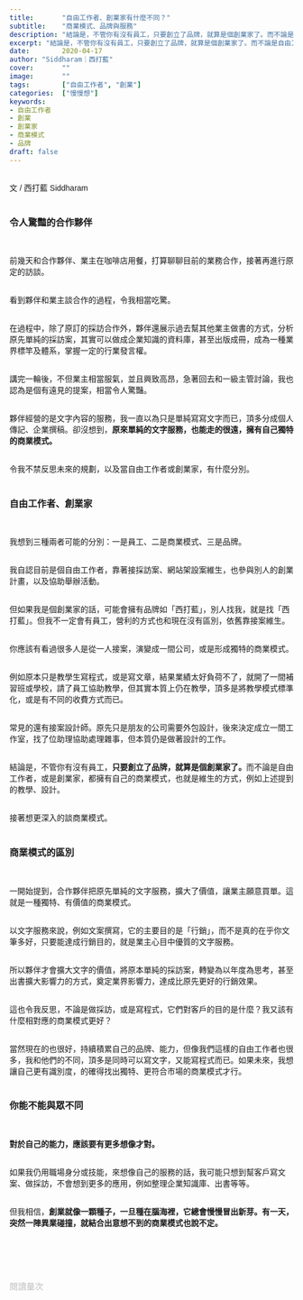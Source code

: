 ```yaml
---
title:       "自由工作者、創業家有什麼不同？"
subtitle:    "商業模式、品牌與服務"
description: "結論是，不管你有沒有員工，只要創立了品牌，就算是個創業家了。而不論是自由工作者，或是創業家，都擁有自己的商業模式，也就是維生的方式..."
excerpt: "結論是，不管你有沒有員工，只要創立了品牌，就算是個創業家了。而不論是自由工作者，或是創業家，都擁有自己的商業模式，也就是維生的方式..."
date:        2020-04-17
author: "Siddharam｜西打藍"
cover:       ""
image:       ""
tags:        ["自由工作者", "創業"]
categories:  ["慢慢想"]
keywords:
- 自由工作者
- 創業
- 創業家
- 商業模式
- 品牌
draft: false
---
```


<article style="font-family: 'Noto Sans TC', '微軟正黑體', sans-serif; font-weight: 300;">

<br>文 / 西打藍 Siddharam<br><br>

<h3 class="article-h1-color">令人驚豔的合作夥伴</h3><br>

前幾天和合作夥伴、業主在咖啡店用餐，打算聊聊目前的業務合作，接著再進行原定的訪談。<br><br>

看到夥伴和業主談合作的過程，令我相當吃驚。<br><br>

在過程中，除了原訂的採訪合作外，夥伴還展示過去幫其他業主做書的方式，分析原先單純的採訪案，其實可以做成企業知識的資料庫，甚至出版成冊，成為一種業界標竿及體系，掌握一定的行業發言權。<br><br>

講完一輪後，不但業主相當服氣，並且興致高昂，急著回去和一級主管討論，我也認為是個有遠見的提案，相當令人驚豔。<br><br>

夥伴經營的是文字內容的服務，我一直以為只是單純寫寫文字而已，頂多分成個人傳記、企業撰稿。卻沒想到，<b>原來單純的文字服務，也能走的很遠，擁有自己獨特的商業模式。</b><br><br>

令我不禁反思未來的規劃，以及當自由工作者或創業家，有什麼分別。<br><br>

<h3 class="article-h1-color">自由工作者、創業家</h3><br>

我想到三種兩者可能的分別：一是員工、二是商業模式、三是品牌。<br><br>

我自認目前是個自由工作者，靠著接採訪案、網站架設案維生，也參與別人的創業計畫，以及協助舉辦活動。<br><br>

但如果我是個創業家的話，可能會擁有品牌如「西打藍」，別人找我，就是找「西打藍」。但我不一定會有員工，營利的方式也和現在沒有區別，依舊靠接案維生。<br><br>

你應該有看過很多人是從一人接案，演變成一間公司，或是形成獨特的商業模式。<br><br>

例如原本只是教學生寫程式，或是寫文章，結果業績太好負荷不了，就開了一間補習班或學校，請了員工協助教學，但其實本質上仍在教學，頂多是將教學模式標準化，或是有不同的收費方式而已。<br><br>

常見的還有接案設計師。原先只是朋友的公司需要外包設計，後來決定成立一間工作室，找了位助理協助處理雜事，但本質仍是做著設計的工作。<br><br>

結論是，不管你有沒有員工，<b>只要創立了品牌，就算是個創業家了。</b>而不論是自由工作者，或是創業家，都擁有自己的商業模式，也就是維生的方式，例如上述提到的教學、設計。<br><br>

接著想更深入的談商業模式。<br><br>

<h3 class="article-h1-color">商業模式的區別</h3><br>

一開始提到，合作夥伴把原先單純的文字服務，擴大了價值，讓業主願意買單。這就是一種獨特、有價值的商業模式。<br><br>

以文字服務來說，例如文案撰寫，它的主要目的是「行銷」，而不是真的在乎你文筆多好，只要能達成行銷目的，就是業主心目中優質的文字服務。<br><br>

所以夥伴才會擴大文字的價值，將原本單純的採訪案，轉變為以年度為思考，甚至出書擴大影響力的方式，奠定業界影響力，達成比原先更好的行銷效果。<br><br>

這也令我反思，不論是做採訪，或是寫程式，它們對客戶的目的是什麼？我又該有什麼相對應的商業模式更好？<br><br>

當然現在的也很好，持續積累自己的品牌、能力，但像我們這樣的自由工作者也很多，我和他們的不同，頂多是同時可以寫文字，又能寫程式而已。如果未來，我想讓自己更有識別度，的確得找出獨特、更符合市場的商業模式才行。<br><br>

<h3 class="article-h1-color">你能不能與眾不同</h3><br>

<b>對於自己的能力，應該要有更多想像才對。</b><br><br>

如果我仍用職場身分或技能，來想像自己的服務的話，我可能只想到幫客戶寫文案、做採訪，不會想到更多的應用，例如整理企業知識庫、出書等等。<br><br>

但我相信，<b>創業就像一顆種子，一旦種在腦海裡，它總會慢慢冒出新芽。有一天，突然一陣異業碰撞，就結合出意想不到的商業模式也說不定。</b><br><br>


<br><br><br>

</article>

<div style="color: #bfbfbf; font-size: 15px;" id="busuanzi_container_page_pv">
  閱讀量<span id="busuanzi_value_page_pv"></span>次
</div>

<script src="../../js/post.js"></script>




